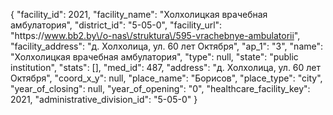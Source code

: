 {
    "facility_id": 2021,
    "facility_name": "Холхолицкая врачебная амбулатория",
    "district_id": "5-05-0",
    "facility_url": "https:\/\/www.bb2.by\/o-nas\/struktura\/595-vrachebnye-ambulatorii",
    "facility_address": "д. Холхолица, ул. 60 лет Октября",
    "ap_1": "3",
    "name": "Холхолицкая врачебная амбулатория",
    "type": null,
    "state": "public institution",
    "stats": [],
    "med_id": 487,
    "address": "д. Холхолица, ул. 60 лет Октября",
    "coord_x_y": null,
    "place_name": "Борисов",
    "place_type": "city",
    "year_of_closing": null,
    "year_of_opening": "0",
    "healthcare_facility_key": 2021,
    "administrative_division_id": "5-05-0"
}
